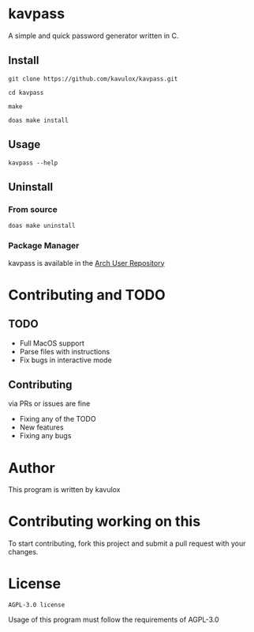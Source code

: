 # kavpass 

A simple and quick password generator written in C.

## Install

```console
git clone https://github.com/kavulox/kavpass.git

cd kavpass 

make

doas make install
```

## Usage

```console
kavpass --help
```

## Uninstall



### From source

```console
doas make uninstall
```

### Package Manager

kavpass is available in the [Arch User Repository](https://aur.archlinux.org/packages/kavpass)

# Contributing and TODO

## TODO

- Full MacOS support
- Parse files with instructions
- Fix bugs in interactive mode

## Contributing

via PRs or issues are fine

- Fixing any of the TODO
- New features
- Fixing any bugs

# Author

This program is written by kavulox

# Contributing working on this

To start contributing, fork this project and submit a pull request with your changes.

# License

`AGPL-3.0 license`

Usage of this program must follow the requirements of AGPL-3.0
